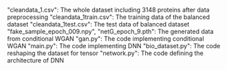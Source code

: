 "cleandata_1.csv": The whole dataset including 3148 proteins after data preprocessing
"cleandata_1train.csv": The training data of the balanced dataset
"cleandata_1test.csv": The test data of balanced dataset
"fake_sample_epoch_009.npy", "netG_epoch_9.pth": The generated data from conditional WGAN
"gan.py": The code implementing conditional WGAN
"main.py": The code implementing DNN 
"bio_dataset.py": The code reshaping the dataset for tensor
"network.py": The code defining the architecture of DNN
